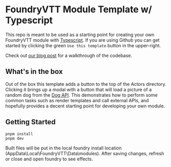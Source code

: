 # FoundryVTT Module Template w/ Typescript

This repo is meant to be used as a starting point for creating your own FoundryVTT module with [Typescript][2]. If you are using Github you can get started by clicking the green `Use this template` button in the upper-right.

Check out [our blog post][4] for a walkthrough of the codebase.

## What's in the box

Out of the box this template adds a button to the top of the Actors directory. Clicking it brings up a modal with a button that will load a picture of a random dog from the [Dog API][3]. This demonstrates how to perform some common tasks such as render templates and call external APIs, and hopefully provides a decent starting point for developing your own module.

## Getting Started

```
pnpm install
pnpm dev
```

Built files will be put in the local foundry install location (AppData\Local\FoundryVTT\Data\modules).
After saving changes, refresh or close and open foundry to see effects.

[1]: https://foundryvtt.com/
[2]: https://www.typescriptlang.org/
[3]: https://dog.ceo/dog-api/
[4]: https://bringingfire.com/blog/intro-to-foundry-module-development
